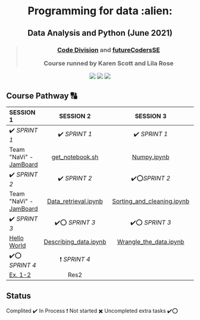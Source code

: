 <h1 align="center">Programming for data :alien:
</h1>
<h2 align="center">
Data Analysis and Python (June 2021)
</h2>
  
<h3 align="center">
  
> [Code Division](http://codedivision.co.uk "Code Division") 
> and [futureCodersSE](http://futurecoders.org.uk "futureCodersSE")
> 
> Course runned by Karen Scott and Lila Rose

</h3>

<p align="center">
<img src="https://img.shields.io/badge/Current%20Week-3-brightgreen">
<img src="https://img.shields.io/badge/Title-R,%20STATISTICS%20AND%20VISUALISATION-orange">
<img src="https://img.shields.io/badge/Next%20Week-DATA%20ANALYTIC%20SOFTWARE%20AND%20SECURITY-red">
</p>
  
## Course Pathway :capital_abcd:

| SESSION 1  | SESSION 2  | SESSION 3 | SESSION 4 | SESSION 5 |
| :------------ |:---------------:|:---------------:| :---------------:| -----:|
| :heavy_check_mark: *SPRINT 1* | :heavy_check_mark: *SPRINT 1* |:heavy_check_mark: *SPRINT 1* | :heavy_exclamation_mark: *SPRINT 1* | :heavy_check_mark::o: *SPRINT 1* |
| Team "NaVi" - [JamBoard](https://jamboard.google.com/d/1jeZxbGckfsrLdZv-FocJwHoqDlJn-5JU0SgjH2FPcek/viewer "JamBoard")      | [get_notebook.sh](https://github.com/duntik/programming-for-data/tree/main/Session%202/Sprint%201 "get_notebook.sh")  | [Numpy.ipynb](https://github.com/duntik/programming-for-data/tree/main/Session%203/Sprint%201 "Numpy.ipynb") | [Land.ipynb](https://github.com/duntik/programming-for-data/tree/main/Session%204/Sprint%201 "Land.ipynb") | [R_S_perfor.ipynb](https://github.com/duntik/programming-for-data/tree/main/Session%205/Sprint%201 "R_Student_performance.ipynb") |
| :heavy_check_mark: *SPRINT 2*    | :heavy_check_mark: *SPRINT 2* | :heavy_check_mark::o:*SPRINT 2* | :heavy_check_mark::o:*SPRINT 2* | :heavy_exclamation_mark:*SPRINT 2* |
| Team "NaVi" - [JamBoard](https://jamboard.google.com/d/1jeZxbGckfsrLdZv-FocJwHoqDlJn-5JU0SgjH2FPcek/viewer "JamBoard")   | [Data_retrieval.ipynb](https://github.com/duntik/programming-for-data/tree/main/Session%202/Sprint%201 "Data_retrieval.ipynb") | [Sorting_and_cleaning.ipynb](https://github.com/duntik/programming-for-data/tree/main/Session%203/Sprint%202 "Sorting_and_cleaning.ipynb") | [Splitting_Data.ipynb](https://github.com/duntik/programming-for-data/tree/main/Session%204/Sprint%202 "Splitting_Data.ipynb") | [R_L_expec.ipynb](https://github.com/duntik/programming-for-data/tree/main/Session%205/Sprint%202 "Splitting_Data.ipynb") |
| :heavy_check_mark: *SPRINT 3*     | :heavy_check_mark::o:  *SPRINT 3* | :heavy_check_mark::o: *SPRINT 3* | :heavy_multiplication_x: *SPRINT 3* |
| [Hello World](https://github.com/duntik/programming-for-data/tree/main/Session%201/Sprint%203 "Hello World")  | [Describing_data.ipynb](https://github.com/duntik/programming-for-data/blob/main/Session%202/Sprint%203 "Describing_data.ipynb") | [Wrangle_the_data.ipynb](https://github.com/duntik/programming-for-data/tree/main/Session%203/Sprint%203") | No worksheet
| :heavy_check_mark::o: *SPRINT 4*      | :heavy_exclamation_mark: *SPRINT 4* |
| [Ex. 1-2](https://github.com/duntik/programming-for-data/tree/main/Session%201/Sprint%204 "Ex. 1-2") | Res2 |



## Status
Complited :heavy_check_mark:
In Process :heavy_exclamation_mark:
Not started :heavy_multiplication_x:
Uncompleted extra tasks :heavy_check_mark::o:
